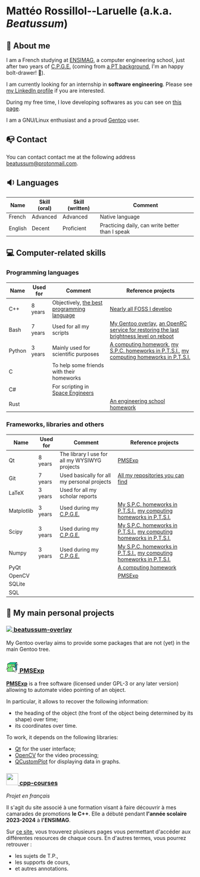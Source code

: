 # Mattéo Rossillol‑‑Laruelle (a.k.a. _Beatussum_)

## :house_with_garden: About me

I am a French studying at [ENSIMAG](https://ensimag.grenoble-inp.fr/), a computer engineering school, just after two years of [C.P.G.E.](https://en.wikipedia.org/wiki/Classe_pr%C3%A9paratoire_aux_grandes_%C3%A9coles#Scientific_CPGE) (coming from [a PT background](https://fr.wikipedia.org/wiki/Classe_pr%C3%A9paratoire_physique_et_technologie), I'm an happy bolt-drawer! :nut_and_bolt:).

I am currently looking for an internship in **software engineering**. Please see [my LinkedIn profile](https://www.linkedin.com/in/matteo-rossillol--laruelle/) if you are interested.

During my free time, I love developing softwares as you can see on [this page](https://github.com/beatussum?tab=repositories).

I am a GNU/Linux enthusiast and a proud [Gentoo](https://www.gentoo.org/) user.

## :mailbox_with_no_mail: Contact

You can contact contact me at the following address beatussum@protonmail.com.

## :sound: Languages

Name    | Skill (oral) | Skill (written) | Comment
--------|--------------|-----------------|--------
French  | Advanced     | Advanced        | Native language
English | Decent       | Proficient      | Practicing daily, can write better than I speak

## :computer: Computer-related skills

### Programming languages

Name   | Used for | Comment                                                                                    | Reference projects
-------|----------|--------------------------------------------------------------------------------------------|------------------
C++    | 8 years  | Objectively, [the best programming language](https://harmful.cat-v.org/software/c++/linus) | [Nearly all FOSS I develop](https://github.com/beatussum?tab=repositories)
Bash   | 7 years  | Used for all my scripts                                                                    | [My Gentoo overlay](https://github.com/beatussum/beatussum-overlay), [an OpenRC service for restoring the last brightness level on reboot](https://github.com/beatussum/save-backlight)
Python | 3 years  | Mainly used for scientific purposes                                                        | [A computing homework](https://github.com/beatussum/sudoku), [my S.P.C. homeworks in P.T.S.I.](https://github.com/beatussum/ptsi_spc), [my computing homeworks in P.T.S.I.](https://github.com/beatussum/ptsi_it)
C      |          | To help some friends with their homeworks                                                  |
C#     |          | For scripting in [Space Engineers](https://fr.wikipedia.org/wiki/Space_Engineers)          |
Rust   |          |                                                                                            | [An engineering school homework](https://github.com/beatussum/polygon/)

### Frameworks, libraries and others

Name       | Used for | Comment                                                                                                                   | Reference projects
-----------|----------|---------------------------------------------------------------------------------------------------------------------------|------------------
Qt         | 8 years  | The library I use for all my WYSIWYG projects                                                                             | [PMSExp](https://github.com/beatussum/pmsexp)
Git        | 7 years  | Used basically for all my personal projects                                                                               | [All my repositories you can find](https://github.com/beatussum?tab=repositories)
LaTeX      | 3 years  | Used for all my scholar reports                                                                                           |
Matplotlib | 3 years  | Used during my [C.P.G.E.](https://en.wikipedia.org/wiki/Classe_pr%C3%A9paratoire_aux_grandes_%C3%A9coles#Scientific_CPGE) | [My S.P.C. homeworks in P.T.S.I.](https://github.com/beatussum/ptsi_spc), [my computing homeworks in P.T.S.I.](https://github.com/beatussum/ptsi_it)
Scipy      | 3 years  | Used during my [C.P.G.E.](https://en.wikipedia.org/wiki/Classe_pr%C3%A9paratoire_aux_grandes_%C3%A9coles#Scientific_CPGE) | [My S.P.C. homeworks in P.T.S.I.](https://github.com/beatussum/ptsi_spc), [my computing homeworks in P.T.S.I.](https://github.com/beatussum/ptsi_it)
Numpy      | 3 years  | Used during my [C.P.G.E.](https://en.wikipedia.org/wiki/Classe_pr%C3%A9paratoire_aux_grandes_%C3%A9coles#Scientific_CPGE) | [My S.P.C. homeworks in P.T.S.I.](https://github.com/beatussum/ptsi_spc), [my computing homeworks in P.T.S.I.](https://github.com/beatussum/ptsi_it)
PyQt       |          |                                                                                                                           | [A computing homework](https://github.com/beatussum/sudoku)
OpenCV     |          |                                                                                                                           | [PMSExp](https://github.com/beatussum/pmsexp)
SQLite     |          |                                                                                                                           |
SQL        |          |                                                                                                                           |

## :hammer: My main personal projects

### [<img src="https://assets.gentoo.org/tyrian/v1/site-logo.svg" height="32"/> beatussum-overlay](https://github.com/beatussum/beatussum-overlay/)

My Gentoo overlay aims to provide some packages that are not (yet) in the main Gentoo tree.

### [<img src="https://raw.githubusercontent.com/beatussum/pmsexp/develop/share/icons/com.github.PMSExp.svg" width="32" height="32"/> PMSExp](https://github.com/beatussum/pmsexp/)

[**PMSExp**](https://github.com/beatussum/pmsexp/) is a free software (licensed under GPL-3 or any later version) allowing to automate video pointing of an object.

In particular, it allows to recover the following information:
- the heading of the object (the front of the object being determined by its shape) over time;
- its coordinates over time.

To work, it depends on the following libraries:
- [Qt](https://www.qt.io/) for the user interface;
- [OpenCV](https://opencv.org/) for the video processing;
- [QCustomPlot](https://www.qcustomplot.com/) for displaying data in graphs.

### [<img src="https://upload.wikimedia.org/wikipedia/commons/1/18/ISO_C%2B%2B_Logo.svg" width="32" height="32"/> cpp-courses](https://github.com/beatussum/cppcourses/)

_Projet en français_

Il s'agit du site associé à une formation visant à faire découvrir à mes camarades de promotions **le C++**. Elle a débuté pendant **l'année scolaire 2023-2024** à **l'ENSIMAG**.

Sur [ce site](https://beatussum.github.io/cppcourses/), vous trouverez plusieurs pages vous permettant d'accéder aux différentes resources de chaque cours. En d'autres termes, vous pourrez retrouver :
- les sujets de T.P.,
- les supports de cours,
- et autres annotations.
